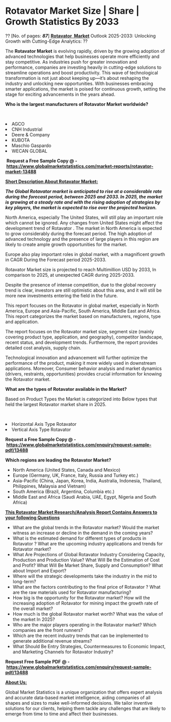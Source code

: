 <H1>Rotavator Market Size | Share | Growth Statistics By 2033</H1><p>?? [No. of pages:&nbsp;<strong><em>87</em></strong>]&nbsp;<strong><a href="https://www.globalmarketstatistics.com/market-reports/rotavator-market-13488">Rotavator &nbsp;Market</a></strong>&nbsp;Outlook 2025-2033: Unlocking Growth with Cutting-Edge Analytics: ??</p><p>The <strong>Rotavator Market</strong> is evolving rapidly, driven by the growing adoption of advanced technologies that help businesses operate more efficiently and stay competitive. As industries push for greater innovation and performance, companies are investing heavily in cutting-edge solutions to streamline operations and boost productivity. This wave of technological transformation is not just about keeping up&mdash;it&rsquo;s about reshaping the industry and unlocking new opportunities. With businesses embracing smarter applications, the market is poised for continuous growth, setting the stage for exciting advancements in the years ahead.</p><p><strong>Who is the largest manufacturers of Rotavator Market worldwide?</strong></p><p>&nbsp;<li>AGCO<li> CNH Industrial<li> Deere & Company<li> KUBOTA<li> Maschio Gaspardo<li> WECAN GLOBAL</p><p>&nbsp;<strong>Request a Free Sample Copy @ -&nbsp;<a href="https://www.globalmarketstatistics.com/market-reports/rotavator-market-13488">https://www.globalmarketstatistics.com/market-reports/rotavator-market-13488</a></strong></p><p><strong><u>Short Description About Rotavator Market:</u></strong></p><p><strong><em>The Global Rotavator market is anticipated to rise at a considerable rate during the forecast period, between 2025 and 2033. In 2025, the market is growing at a steady rate and with the rising adoption of strategies by key players, the market is expected to rise over the projected horizon.</em></strong></p><p>North America, especially The United States, will still play an important role which cannot be ignored. Any changes from United States might affect the development trend of Rotavator . The market in North America is expected to grow considerably during the forecast period. The high adoption of advanced technology and the presence of large players in this region are likely to create ample growth opportunities for the market.</p><p>Europe also play important roles in global market, with a magnificent growth in CAGR During the Forecast period 2025-2033.</p><p>Rotavator Market size is projected to reach Multimillion USD by 2033, In comparison to 2025, at unexpected CAGR during 2025-2033.</p><p>Despite the presence of intense competition, due to the global recovery trend is clear, investors are still optimistic about this area, and it will still be more new investments entering the field in the future.</p><p>This report focuses on the Rotavator in global market, especially in North America, Europe and Asia-Pacific, South America, Middle East and Africa. This report categorizes the market based on manufacturers, regions, type and application.</p><p>The report focuses on the Rotavator market size, segment size (mainly covering product type, application, and geography), competitor landscape, recent status, and development trends. Furthermore, the report provides detailed cost analysis, supply chain.</p><p>Technological innovation and advancement will further optimize the performance of the product, making it more widely used in downstream applications. Moreover, Consumer behavior analysis and market dynamics (drivers, restraints, opportunities) provides crucial information for knowing the Rotavator market.</p><p><strong>What are the types of Rotavator available in the Market?</strong></p><p>Based on Product Types the Market is categorized into Below types that held the largest Rotavator market share in 2025.</p><p>&nbsp;<li>Horizontal Axis Type Rotavator<li> Vertical Axis Type Rotavator&nbsp;</p><p><strong>Request a Free Sample Copy @ -&nbsp;<a href="https://www.globalmarketstatistics.com/enquiry/request-sample-pdf/13488">https://www.globalmarketstatistics.com/enquiry/request-sample-pdf/13488</a></strong></p><p><strong>Which regions are leading the Rotavator Market?</strong></p><ul><li>North America (United States, Canada and Mexico)</li><li>Europe (Germany, UK, France, Italy, Russia and Turkey etc.)</li><li>Asia-Pacific (China, Japan, Korea, India, Australia, Indonesia, Thailand, Philippines, Malaysia and Vietnam)</li><li>South America (Brazil, Argentina, Columbia etc.)</li><li>Middle East and Africa (Saudi Arabia, UAE, Egypt, Nigeria and South Africa)</li></ul><p><strong><u>This Rotavator Market Research/Analysis Report Contains Answers to your following Questions</u></strong></p><ul><li>What are the global trends in the Rotavator market? Would the market witness an increase or decline in the demand in the coming years?</li><li>What is the estimated demand for different types of products in Rotavator ? What are the upcoming industry applications and trends for Rotavator market?</li><li>What Are Projections of Global Rotavator Industry Considering Capacity, Production and Production Value? What Will Be the Estimation of Cost and Profit? What Will Be Market Share, Supply and Consumption? What about Import and Export?</li><li>Where will the strategic developments take the industry in the mid to long-term?</li><li>What are the factors contributing to the final price of Rotavator ? What are the raw materials used for Rotavator manufacturing?</li><li>How big is the opportunity for the Rotavator market? How will the increasing adoption of Rotavator for mining impact the growth rate of the overall market?</li><li>How much is the global Rotavator market worth? What was the value of the market In 2025?</li><li>Who are the major players operating in the Rotavator market? Which companies are the front runners?</li><li>Which are the recent industry trends that can be implemented to generate additional revenue streams?</li><li>What Should Be Entry Strategies, Countermeasures to Economic Impact, and Marketing Channels for Rotavator Industry?</li></ul><p><strong>Request Free Sample PDF @ -&nbsp;<a href="https://www.globalmarketstatistics.com/enquiry/request-sample-pdf/13488">https://www.globalmarketstatistics.com/enquiry/request-sample-pdf/13488</a></strong></p><p><strong><u>About Us:</u></strong></p><p>Global Market Statistics&nbsp;is a unique organization that offers expert analysis and accurate data-based market intelligence, aiding companies of all shapes and sizes to make well-informed decisions. We tailor inventive solutions for our clients, helping them tackle any challenges that are likely to emerge from time to time and affect their businesses.</p>
